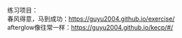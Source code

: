 练习项目：<br>
春风得意，马到成功：https://guyu2004.github.io/exercise/ <br>
afterglow像往常一样：https://guyu2004.github.io/kecp/#/
